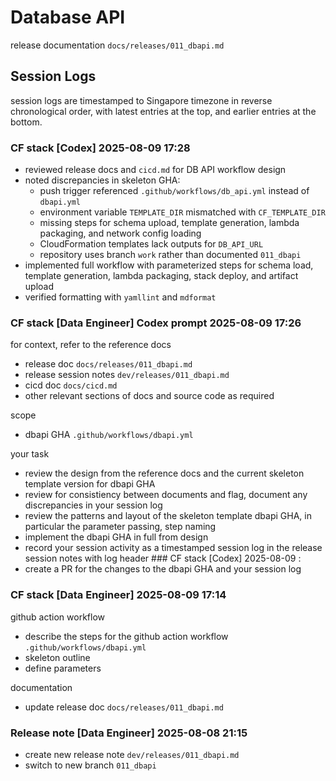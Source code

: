 # Database API

release documentation `docs/releases/011_dbapi.md`

## Session Logs

session logs are timestamped to Singapore timezone in reverse chronological order, with latest entries at the top, and earlier entries at the bottom.

### CF stack [Codex] 2025-08-09 17:28

- reviewed release docs and `cicd.md` for DB API workflow design
- noted discrepancies in skeleton GHA:
  - push trigger referenced `.github/workflows/db_api.yml` instead of `dbapi.yml`
  - environment variable `TEMPLATE_DIR` mismatched with `CF_TEMPLATE_DIR`
  - missing steps for schema upload, template generation, lambda packaging, and network config loading
  - CloudFormation templates lack outputs for `DB_API_URL`
  - repository uses branch `work` rather than documented `011_dbapi`
- implemented full workflow with parameterized steps for schema load, template generation, lambda packaging, stack deploy, and artifact upload
- verified formatting with `yamllint` and `mdformat`

### CF stack [Data Engineer] Codex prompt 2025-08-09 17:26

for context, refer to the reference docs

- release doc `docs/releases/011_dbapi.md`
- release session notes `dev/releases/011_dbapi.md`
- cicd doc `docs/cicd.md`
- other relevant sections of docs and source code as required

scope

- dbapi GHA `.github/workflows/dbapi.yml`

your task

- review the design from the reference docs and the current skeleton template version for dbapi GHA
- review for consistiency between documents and flag, document any discrepancies in your session log
- review the patterns and layout of the skeleton template dbapi GHA, in particular the parameter passing, step naming
- implement the dbapi GHA in full from design
- record your session activity as a timestamped session log in the release session notes with log header ### CF stack [Codex] 2025-08-09 <HH>:<MM>
- create a PR for the changes to the dbapi GHA and your session log

### CF stack [Data Engineer] 2025-08-09 17:14

github action workflow

- describe the steps for the github action workflow `.github/workflows/dbapi.yml`
- skeleton outline
- define parameters

documentation

- update release doc `docs/releases/011_dbapi.md`

### Release note [Data Engineer] 2025-08-08 21:15

- create new release note `dev/releases/011_dbapi.md`
- switch to new branch `011_dbapi`
